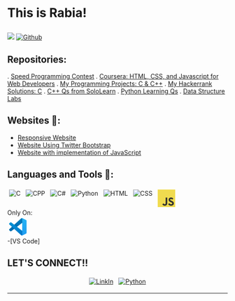 # This is Rabia! <p align="center">

![](https://visitor-badge.laobi.icu/badge?page_id=SRAABIA.SRAABIA)
[![Github](https://img.shields.io/github/followers/SRAABIA?label=Follow&style=social)](https://github.com/SRAABIA)

## Repositories:

. [Speed Programming Contest](https://github.com/SRAABIA/SpeedProgrammingContest)
. [Coursera: HTML, CSS, and Javascript for Web Developers](https://github.com/SRAABIA/SRAABIA.github.io)
. [My Programming Projects: C & C++](https://github.com/SRAABIA/PROJECTS)
. [My Hackerrank Solutions: C](https://github.com/SRAABIA/Hackerrank_Sol)
. [C++ Qs from SoloLearn](https://github.com/SRAABIA/SoloLearn_Cpp)
. [Python Learning Qs](https://github.com/SRAABIA/Pyhton_Learning)
. [Data Structure Labs](https://github.com/SRAABIA/Data-Structures-Labs)

## Websites 📄:

- [Responsive Website](https://sraabia.github.io/module2_solution/index.html)
- [Website Using Twitter Bootstrap](https://sraabia.github.io/module3_solution/module3_solution.html)
- [Website with implementation of JavaScript](https://sraabia.github.io/module4_solution/index.html)
 ## Languages and Tools 🧰: 
<p>
  <img src="https://github.com/abrahamcalf/programming-languages-logos/blob/master/src/c/c_48x48.png"  alt="C" height="50" style="vertical-align:top; margin:4px" >
  <img src="https://github.com/abrahamcalf/programming-languages-logos/blob/master/src/cpp/cpp_48x48.png"  alt="CPP" height="50" style="vertical-align:top; margin:4px" >
  <img src="https://github.com/abrahamcalf/programming-languages-logos/blob/master/src/csharp/csharp_48x48.png"  alt="C#" height="50" style="vertical-align:top; margin:4px" >
  <img src="https://github.com/abrahamcalf/programming-languages-logos/blob/master/src/python/python_48x48.png"  alt="Python" height="50" style="vertical-align:top; margin:4px" >
  <img src="https://github.com/abrahamcalf/programming-languages-logos/blob/master/src/html/html_48x48.png"  alt="HTML" height="50" style="vertical-align:top; margin:4px" >
  <img src="https://github.com/abrahamcalf/programming-languages-logos/blob/master/src/css/css_32x32.png" alt="CSS" height="40" style="vertical-align:top; margin:4px" > 
<img src="https://raw.githubusercontent.com/github/explore/80688e429a7d4ef2fca1e82350fe8e3517d3494d/topics/javascript/javascript.png" alt="Javascript" height="40" style="vertical-align:top; margin:4px"><br>
 Only On: <br>
<img src="https://raw.githubusercontent.com/github/explore/80688e429a7d4ef2fca1e82350fe8e3517d3494d/topics/visual-studio-code/visual-studio-code.png" alt="VS Code" height="40" style="vertical-align:top; margin:4px">
 <br>-[VS Code]
</p>
<!-- <p>
 
 ![Top Langs](https://github-readme-stats.vercel.app/api/top-langs/?username=SRAABIA&theme=tokyonight)
</p> -->

## LET'S CONNECT!!
<p align="center">
 <a href="https://www.linkedin.com/in/syeda-rabia-hashmi-a2a825229" target="_blank" rel="noopener noreferrer"> <img src="https://cdn.jsdelivr.net/npm/simple-icons@v3/icons/linkedin.svg" alt="LinkIn" height="40" style="vertical-align:top; margin:4px"></a>
 <a href="mailto:srhh316@gmail.com"> <img src="https://cdn.jsdelivr.net/npm/simple-icons@v3/icons/gmail.svg" alt="Python" height="40" style="vertical-align:top; margin:4px"></a>
</p>
<hr>
